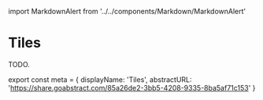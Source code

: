 import MarkdownAlert from '../../components/Markdown/MarkdownAlert'

# Tiles

TODO.

export const meta = {
  displayName: 'Tiles',
  abstractURL: 'https://share.goabstract.com/85a26de2-3bb5-4208-9335-8ba5af71c153'
}
